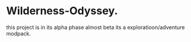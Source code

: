 # Wilderness-Odyssey.
this project is in its alpha phase almost beta
its a exploratioon/adventure modpack.
